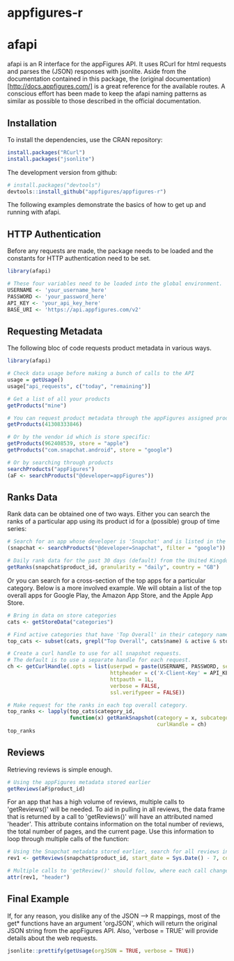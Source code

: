# appfigures-r

afapi
======

afapi is an R interface for the appFigures API. It uses RCurl for html requests and parses the (JSON) responses with jsonlite. Aside from the documentation contained in this package, the (original documentation)[http://docs.appfigures.com/] is a great reference for the available routes. A conscious effort has been made to keep the afapi naming patterns as similar as possible to those described in the official documentation.

## Installation

To install the dependencies, use the CRAN repository:

```R
install.packages("RCurl")
install.packages("jsonlite")
```

The development version from github:

```R
# install.packages("devtools")
devtools::install_github("appfigures/appfigures-r")
```

The following examples demonstrate the basics of how to get up and running with afapi.

## HTTP Authentication

Before any requests are made, the package needs to be loaded and the constants for HTTP authentication need to be set.

```R
library(afapi)

# These four variables need to be loaded into the global environment.
USERNAME <- 'your_username_here'
PASSWORD <- 'your_password_here'
API_KEY <- 'your_api_key_here'
BASE_URI <- 'https://api.appfigures.com/v2'
```

## Requesting Metadata

The following bloc of code requests product metadata in various ways.

```R
library(afapi)

# Check data usage before making a bunch of calls to the API
usage = getUsage()
usage["api_requests", c("today", "remaining")]

# Get a list of all your products
getProducts("mine")

# You can request product metadata through the appFigures assigned product id:
getProducts(41308333846)

# Or by the vendor id which is store specific:
getProducts(962408539, store = "apple")
getProducts("com.snapchat.android", store = "google")

# Or by searching through products
searchProducts("appFigures")
(aF <- searchProducts("@developer=appFigures"))
```

## Ranks Data

Rank data can be obtained one of two ways. Either you can search the ranks of a particular app using its product id for a (possible) group of time series:

 ```R
 # Search for an app whose developer is 'Snapchat' and is listed in the Google Play Store
 (snapchat <- searchProducts("@developer=Snapchat", filter = "google"))
 
 # Daily rank data for the past 30 days (default) from the United Kingdom
 getRanks(snapchat$product_id, granularity = "daily", country = "GB")
 ```

Or you can search for a cross-section of the top apps for a particular category. Below is a more involved example. We will obtain a list of the top overall apps for Google Play, the Amazon App Store, and the Apple App Store.

```R
# Bring in data on store categories
cats <- getStoreData("categories")

# Find active categories that have 'Top Overall' in their category name, excluding the Windows store
top_cats <- subset(cats, grepl("Top Overall", cats$name) & active & store != "windows_phone")

# Create a curl handle to use for all snapshot requests.
# The default is to use a separate handle for each request.
ch <- getCurlHandle(.opts = list(userpwd = paste(USERNAME, PASSWORD, sep = ":"),
                                 httpheader = c('X-Client-Key' = API_KEY),
                                 httpauth = 1L,
                                 verbose = FALSE,
                                 ssl.verifypeer = FALSE))

# Make request for the ranks in each top overall category.
top_ranks <- lapply(top_cats$category_id,
                    function(x) getRankSnapshot(category = x, subcategory = "free",
                                                curlHandle = ch)
top_ranks
```

## Reviews

Retrieving reviews is simple enough.

```R
# Using the appFigures metadata stored earlier
getReviews(aF$product_id)
```

For an app that has a high volume of reviews, multiple calls to 'getReviews()' will be needed. To aid in pulling in all reviews, the data frame that is returned by a call to 'getReviews()' will have an attributed named 'header'. This attribute contains information on the total number of reviews, the total number of pages, and the current page. Use this information to loop through multiple calls of the function:

```R
# Using the Snapchat metadata stored earlier, search for all reviews in the past seven days:
rev1 <- getReviews(snapchat$product_id, start_date = Sys.Date() - 7, count = 50, page = 1)

# Multiple calls to 'getReview()' should follow, where each call changes the 'page' argument (page = page + 1)
attr(rev1, "header")
```

## Final Example

If, for any reason, you dislike any of the JSON --> R mappings, most of the get* functions have an argument 'orgJSON', which will return the original JSON string from the appFigures API. Also, 'verbose = TRUE' will provide details about the web requests.

```R
jsonlite::prettify(getUsage(orgJSON = TRUE, verbose = TRUE))
```
